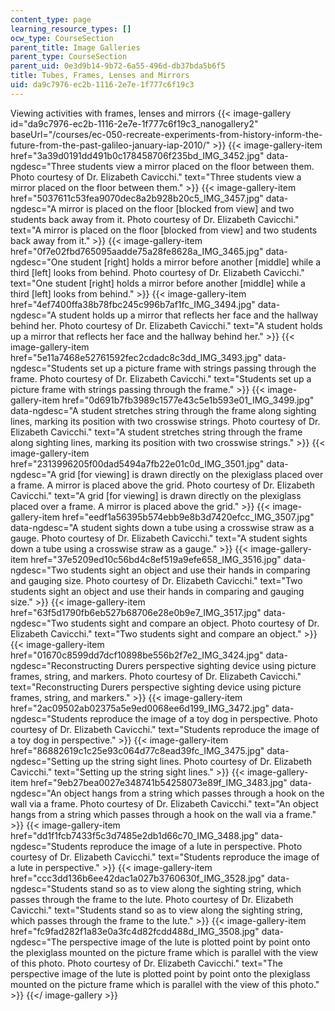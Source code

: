 ```yaml
---
content_type: page
learning_resource_types: []
ocw_type: CourseSection
parent_title: Image Galleries
parent_type: CourseSection
parent_uid: 0e3d9b14-9b72-6a55-496d-db37bda5b6f5
title: Tubes, Frames, Lenses and Mirrors
uid: da9c7976-ec2b-1116-2e7e-1f777c6f19c3
---
```


Viewing activities with frames, lenses and mirrors
{{< image-gallery id="da9c7976-ec2b-1116-2e7e-1f777c6f19c3_nanogallery2" baseUrl="/courses/ec-050-recreate-experiments-from-history-inform-the-future-from-the-past-galileo-january-iap-2010/" >}}
{{< image-gallery-item href="3a39d0191dd491b0c178458706f235bd_IMG_3452.jpg" data-ngdesc="Three students view a mirror placed on the floor between them. Photo courtesy of Dr. Elizabeth Cavicchi." text="Three students view a mirror placed on the floor between them." >}}
{{< image-gallery-item href="5037611c53fea9070dec8a2b928b20c5_IMG_3457.jpg" data-ngdesc="A mirror is placed on the floor \[blocked from view\] and two students back away from it. Photo courtesy of Dr. Elizabeth Cavicchi." text="A mirror is placed on the floor \[blocked from view\] and two students back away from it." >}}
{{< image-gallery-item href="0f7e02fbd765095aadde75a28fe8628a_IMG_3465.jpg" data-ngdesc="One student \[right\] holds a mirror before another \[middle\] while a third \[left\] looks from behind. Photo courtesy of Dr. Elizabeth Cavicchi." text="One student \[right\] holds a mirror before another \[middle\] while a third \[left\] looks from behind." >}}
{{< image-gallery-item href="4ef7400ffa38b78fbc245c996b7af1fc_IMG_3494.jpg" data-ngdesc="A student holds up a mirror that reflects her face and the hallway behind her. Photo courtesy of Dr. Elizabeth Cavicchi." text="A student holds up a mirror that reflects her face and the hallway behind her." >}}
{{< image-gallery-item href="5e11a7468e52761592fec2cdadc8c3dd_IMG_3493.jpg" data-ngdesc="Students set up a picture frame with strings passing through the frame. Photo courtesy of Dr. Elizabeth Cavicchi." text="Students set up a picture frame with strings passing through the frame." >}}
{{< image-gallery-item href="0d691b7fb3989c1577e43c5e1b593e01_IMG_3499.jpg" data-ngdesc="A student stretches string through the frame along sighting lines, marking its position with two crosswise strings. Photo courtesy of Dr. Elizabeth Cavicchi." text="A student stretches string through the frame along sighting lines, marking its position with two crosswise strings." >}}
{{< image-gallery-item href="2313996205f00dad5494a7fb22e01c0d_IMG_3501.jpg" data-ngdesc="A grid \[for viewing\] is drawn directly on the plexiglass placed over a frame. A mirror is placed above the grid. Photo courtesy of Dr. Elizabeth Cavicchi." text="A grid \[for viewing\] is drawn directly on the plexiglass placed over a frame. A mirror is placed above the grid." >}}
{{< image-gallery-item href="eedf1a56395b574ebb9e8b3d7420efcc_IMG_3507.jpg" data-ngdesc="A student sights down a tube using a crosswise straw as a gauge. Photo courtesy of Dr. Elizabeth Cavicchi." text="A student sights down a tube using a crosswise straw as a gauge." >}}
{{< image-gallery-item href="37e5209ed10c56bd4c8ef519a9efe658_IMG_3516.jpg" data-ngdesc="Two students sight an object and use their hands in comparing and gauging size. Photo courtesy of Dr. Elizabeth Cavicchi." text="Two students sight an object and use their hands in comparing and gauging size." >}}
{{< image-gallery-item href="63f5d1790fb6eb527b68706e28e0b9e7_IMG_3517.jpg" data-ngdesc="Two students sight and compare an object. Photo courtesy of Dr. Elizabeth Cavicchi." text="Two students sight and compare an object." >}}
{{< image-gallery-item href="01670c8599dd7dcf10898be556b2f7e2_IMG_3424.jpg" data-ngdesc="Reconstructing Durers perspective sighting device using picture frames, string, and markers. Photo courtesy of Dr. Elizabeth Cavicchi." text="Reconstructing Durers perspective sighting device using picture frames, string, and markers." >}}
{{< image-gallery-item href="2ac09502ab02375a5e9ed0068ee6d199_IMG_3472.jpg" data-ngdesc="Students reproduce the image of a toy dog in perspective. Photo courtesy of Dr. Elizabeth Cavicchi." text="Students reproduce the image of a toy dog in perspective." >}}
{{< image-gallery-item href="86882619c1c25e93c064d77c8ead39fc_IMG_3475.jpg" data-ngdesc="Setting up the string sight lines. Photo courtesy of Dr. Elizabeth Cavicchi." text="Setting up the string sight lines." >}}
{{< image-gallery-item href="9eb27bea0027e348741b54258073e89f_IMG_3483.jpg" data-ngdesc="An object hangs from a string which passes through a hook on the wall via a frame. Photo courtesy of Dr. Elizabeth Cavicchi." text="An object hangs from a string which passes through a hook on the wall via a frame." >}}
{{< image-gallery-item href="dd1f1fcb7433f5c3d7485e2db1d66c70_IMG_3488.jpg" data-ngdesc="Students reproduce the image of a lute in perspective. Photo courtesy of Dr. Elizabeth Cavicchi." text="Students reproduce the image of a lute in perspective." >}}
{{< image-gallery-item href="ccc3dd136b6ee42dac1a027b3760630f_IMG_3528.jpg" data-ngdesc="Students stand so as to view along the sighting string, which passes through the frame to the lute. Photo courtesy of Dr. Elizabeth Cavicchi." text="Students stand so as to view along the sighting string, which passes through the frame to the lute." >}}
{{< image-gallery-item href="fc9fad282f1a83e0a3fc4d82fcdd488d_IMG_3508.jpg" data-ngdesc="The perspective image of the lute is plotted point by point onto the plexiglass mounted on the picture frame which is parallel with the view of this photo. Photo courtesy of Dr. Elizabeth Cavicchi." text="The perspective image of the lute is plotted point by point onto the plexiglass mounted on the picture frame which is parallel with the view of this photo." >}}
{{</ image-gallery >}}